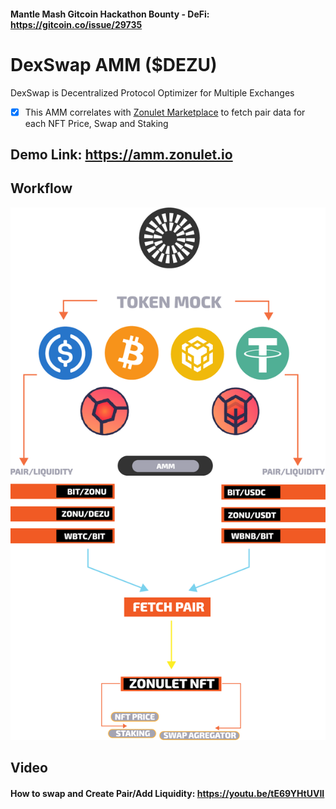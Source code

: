 #### **Mantle Mash Gitcoin Hackathon Bounty - DeFi: https://gitcoin.co/issue/29735**


# DexSwap AMM ($DEZU)
DexSwap is Decentralized Protocol Optimizer for Multiple Exchanges
- [x] This AMM correlates with [Zonulet Marketplace](https://zonulet.io) to fetch pair data for each NFT Price, Swap and Staking
## **Demo Link: https://amm.zonulet.io**

## **Workflow**

<p align="center">
<img src="../dexswap-flow.png" />
</p>


## **Video**
#### **How to swap and Create Pair/Add Liquidity: https://youtu.be/tE69YHtUVII**


